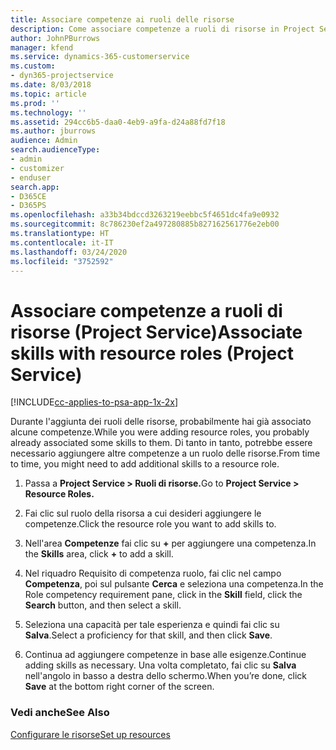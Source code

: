 ```yaml
---
title: Associare competenze ai ruoli delle risorse
description: Come associare competenze a ruoli di risorse in Project Service
author: JohnPBurrows
manager: kfend
ms.service: dynamics-365-customerservice
ms.custom:
- dyn365-projectservice
ms.date: 8/03/2018
ms.topic: article
ms.prod: ''
ms.technology: ''
ms.assetid: 294cc6b5-daa0-4eb9-a9fa-d24a88fd7f18
ms.author: jburrows
audience: Admin
search.audienceType:
- admin
- customizer
- enduser
search.app:
- D365CE
- D365PS
ms.openlocfilehash: a33b34bdccd3263219eebbc5f4651dc4fa9e0932
ms.sourcegitcommit: 8c786230ef2a497280885b827162561776e2eb00
ms.translationtype: HT
ms.contentlocale: it-IT
ms.lasthandoff: 03/24/2020
ms.locfileid: "3752592"
---
```

# <a name="associate-skills-with-resource-roles-project-service"></a><span data-ttu-id="c13a8-103">Associare competenze a ruoli di risorse (Project Service)</span><span class="sxs-lookup"><span data-stu-id="c13a8-103">Associate skills with resource roles (Project Service)</span></span>

[!INCLUDE[cc-applies-to-psa-app-1x-2x](../includes/cc-applies-to-psa-app-1x-2x.md)]

<span data-ttu-id="c13a8-104">Durante l'aggiunta dei ruoli delle risorse, probabilmente hai già associato alcune competenze.</span><span class="sxs-lookup"><span data-stu-id="c13a8-104">While you were adding resource roles, you probably already associated some skills to them.</span></span> <span data-ttu-id="c13a8-105">Di tanto in tanto, potrebbe essere necessario aggiungere altre competenze a un ruolo delle risorse.</span><span class="sxs-lookup"><span data-stu-id="c13a8-105">From time to time, you might need to add additional skills to a resource role.</span></span>  
  
1.  <span data-ttu-id="c13a8-106">Passa a **Project Service > Ruoli di risorse.**</span><span class="sxs-lookup"><span data-stu-id="c13a8-106">Go to **Project Service > Resource Roles.**</span></span>  
  
2.  <span data-ttu-id="c13a8-107">Fai clic sul ruolo della risorsa a cui desideri aggiungere le competenze.</span><span class="sxs-lookup"><span data-stu-id="c13a8-107">Click the resource role you want to add skills to.</span></span>  
  
3.  <span data-ttu-id="c13a8-108">Nell'area **Competenze** fai clic su **+** per aggiungere una competenza.</span><span class="sxs-lookup"><span data-stu-id="c13a8-108">In the **Skills** area, click **+** to add a skill.</span></span>  
  
4.  <span data-ttu-id="c13a8-109">Nel riquadro Requisito di competenza ruolo, fai clic nel campo **Competenza**, poi sul pulsante **Cerca** e seleziona una competenza.</span><span class="sxs-lookup"><span data-stu-id="c13a8-109">In the Role competency requirement pane, click in the **Skill** field, click the **Search** button,  and then select a skill.</span></span>  
  
5.  <span data-ttu-id="c13a8-110">Seleziona una capacità per tale esperienza e quindi fai clic su **Salva**.</span><span class="sxs-lookup"><span data-stu-id="c13a8-110">Select a proficiency for that skill, and then click **Save**.</span></span>  
  
6.  <span data-ttu-id="c13a8-111">Continua ad aggiungere competenze in base alle esigenze.</span><span class="sxs-lookup"><span data-stu-id="c13a8-111">Continue adding skills as necessary.</span></span> <span data-ttu-id="c13a8-112">Una volta completato, fai clic su **Salva** nell'angolo in basso a destra dello schermo.</span><span class="sxs-lookup"><span data-stu-id="c13a8-112">When you’re done, click **Save** at the bottom right corner of the screen.</span></span>  
  
### <a name="see-also"></a><span data-ttu-id="c13a8-113">Vedi anche</span><span class="sxs-lookup"><span data-stu-id="c13a8-113">See Also</span></span>  
 [<span data-ttu-id="c13a8-114">Configurare le risorse</span><span class="sxs-lookup"><span data-stu-id="c13a8-114">Set up resources</span></span>](../project-service/set-up-resources.md)
